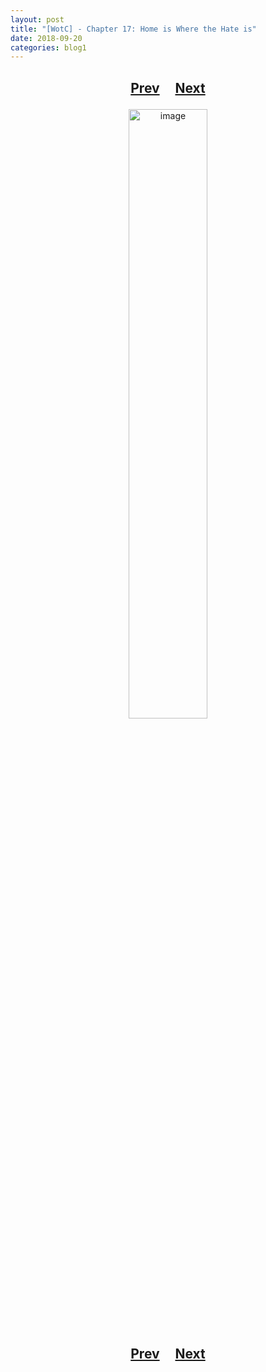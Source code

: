 ```yaml
---
layout: post
title: "[WotC] - Chapter 17: Home is Where the Hate is"
date: 2018-09-20
categories: blog1
---
```


<h2>
  <p style="text-align:center;">
    <a href="/wingsofthechorus/archive/2018/09/14/chapter16">Prev</a>
    &nbsp;&nbsp;&nbsp;
    <a href="/wingsofthechorus/archive/2018/09/25/chapter18">Next</a>
  </p>
</h2>

<p style="text-align:center;">
  <img src="/wingsofthechorus/images/comics/c17.png" width="50%" alt="image"/>
</p>

<h2>
  <p style="text-align:center;">
    <a href="/wingsofthechorus/archive/2018/09/14/chapter16">Prev</a>
    &nbsp;&nbsp;&nbsp;
    <a href="/wingsofthechorus/archive/2018/09/25/chapter18">Next</a>
  </p>
</h2>
